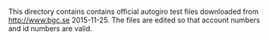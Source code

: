 This directory contains contains official autogiro test files downloaded from
http://www.bgc.se 2015-11-25. The files are edited so that account numbers
and id numbers are valid.
